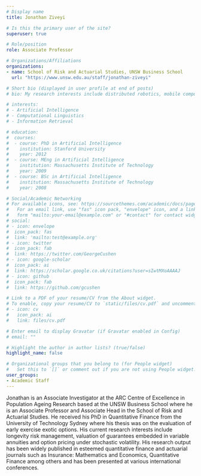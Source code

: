 ```yaml
---
# Display name
title: Jonathan Ziveyi

# Is this the primary user of the site?
superuser: true

# Role/position
role: Associate Professor

# Organizations/Affiliations
organizations:
- name: School of Risk and Actuarial Studies, UNSW Business School
  url: "https://www.unsw.edu.au/staff/jonathan-ziveyi"

# Short bio (displayed in user profile at end of posts)
# bio: My research interests include distributed robotics, mobile computing and programmable matter.

# interests:
# - Artificial Intelligence
# - Computational Linguistics
# - Information Retrieval

# education:
#  courses:
#  - course: PhD in Artificial Intelligence
#    institution: Stanford University
#    year: 2012
#  - course: MEng in Artificial Intelligence
#    institution: Massachusetts Institute of Technology
#    year: 2009
#  - course: BSc in Artificial Intelligence
#    institution: Massachusetts Institute of Technology
#    year: 2008

# Social/Academic Networking
# For available icons, see: https://sourcethemes.com/academic/docs/page-builder/#icons
#   For an email link, use "fas" icon pack, "envelope" icon, and a link in the
#   form "mailto:your-email@example.com" or "#contact" for contact widget.
# social:
# - icon: envelope
#  icon_pack: fas
#  link: 'mailto:test@example.org'
# - icon: twitter
#  icon_pack: fab
#  link: https://twitter.com/GeorgeCushen
# - icon: google-scholar
#  icon_pack: ai
#  link: https://scholar.google.co.uk/citations?user=sIwtMXoAAAAJ
# - icon: github
#  icon_pack: fab
#  link: https://github.com/gcushen

# Link to a PDF of your resume/CV from the About widget.
# To enable, copy your resume/CV to `static/files/cv.pdf` and uncomment the lines below.
# - icon: cv
#   icon_pack: ai
#   link: files/cv.pdf

# Enter email to display Gravatar (if Gravatar enabled in Config)
# email: ""

# Highlight the author in author lists? (true/false)
highlight_name: false

# Organizational groups that you belong to (for People widget)
#   Set this to `[]` or comment out if you are not using People widget.
user_groups:
- Academic Staff
---
```


Jonathan is an Associate Investigator at the ARC Centre of Excellence in Population Ageing Research based at the UNSW Business School where he is an Associate Professor and Associate Head in the School of Risk and Actuarial Studies. He received his PhD in Quantitative Finance from the University of Technology Sydney where his thesis was on the evaluation of early exercise exotic options. His current research interests include longevity risk management, valuation of guarantees embedded in variable annuities and option pricing under stochastic volatility. His research output has been widely published in esteemed quantitative finance and actuarial journals such as Insurance: Mathematics and Economics, Quantitative Finance among others and has been presented at various international conferences.
